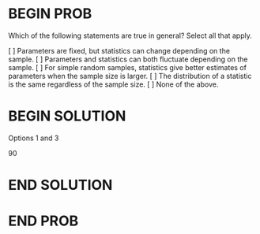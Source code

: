 # BEGIN PROB

Which of the following statements are true in general? Select all that apply.

[ ] Parameters are fixed, but statistics can change depending on the
sample.
[ ] Parameters and statistics can both fluctuate depending on the
sample.
[ ] For simple random samples, statistics give better estimates of
parameters when the sample size is larger.
[ ] The distribution of a statistic is the same regardless of the
sample size.
[ ] None of the above.

# BEGIN SOLUTION

Options 1 and 3

<average>90</average>

# END SOLUTION

# END PROB